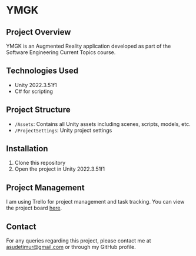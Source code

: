# YMGK

## Project Overview
YMGK is an Augmented Reality application developed as part of the Software Engineering Current Topics course. 

## Technologies Used
- Unity 2022.3.51f1
- C# for scripting

## Project Structure
- `/Assets`: Contains all Unity assets including scenes, scripts, models, etc.
- `/ProjectSettings`: Unity project settings

## Installation
1. Clone this repository
2. Open the project in Unity 2022.3.51f1

## Project Management
I am using Trello for project management and task tracking. You can view the project board [here](https://trello.com/b/4pU2Hcnh/ymgk).

## Contact
For any queries regarding this project, please contact me at asudetimur@gmail.com or through my GitHub profile.
